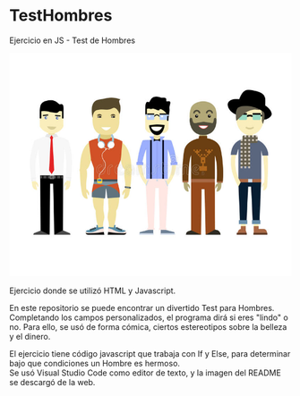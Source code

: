 # TestHombres
Ejercicio en JS - Test de Hombres

<img width=800 height=400 src="https://github.com/Pedro410Ar/TestHombres/blob/master/tipoHombres.jpg"/>

Ejercicio donde se utilizó HTML y Javascript.

En este repositorio se puede encontrar un divertido Test para Hombres. Completando los campos personalizados, el programa dirá si eres "lindo" o no. 
Para ello, se usó de forma cómica, ciertos estereotipos sobre la belleza y el dinero. 

El ejercicio tiene código javascript que trabaja con If y Else, para determinar bajo que condiciones un Hombre es hermoso.  
Se usó Visual Studio Code como editor de texto, y la imagen del README se descargó de la web. 
